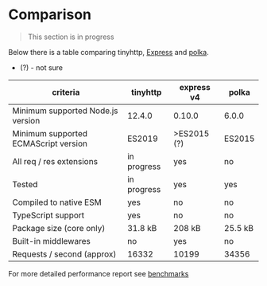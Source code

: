 # Comparison

> This section is in progress

Below there is a table comparing tinyhttp, [Express](https://expressjs.com) and [polka](https://github.com/lukeed/polka).

- (?) - not sure

| criteria                             | tinyhttp    | express v4  | polka      |
| ------------------------------------ | ----------- | ----------- | ---------- |
| Minimum supported Node.js version    | 12.4.0      | 0.10.0      | 6.0.0      |
| Minimum supported ECMAScript version | ES2019      | >ES2015 (?) | ES2015     |
| All req / res extensions             | in progress | yes         | no         |
| Tested                               | in progress | yes         | yes        |
| Compiled to native ESM               | yes         | no          | no         |
| TypeScript support                   | yes         | no          | no         |
| Package size (core only)             | 31.8 kB     | 208 kB      | 25.5 kB    |
| Built-in middlewares                 | no          | yes         | no         |
| Requests / second (approx)           | 16332       | 10199       | 34356      |

For more detailed performance report see [benchmarks](benchmark/README.md)
